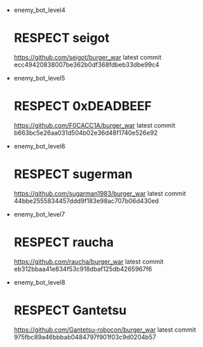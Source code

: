 - enemy_bot_level4
  # RESPECT seigot
  https://github.com/seigot/burger_war
  latest commit ecc49420838007be362b0df368fdbeb33dbe99c4

- enemy_bot_level5
  # RESPECT 0xDEADBEEF
  https://github.com/F0CACC1A/burger_war
  latest commit b663bc5e26aa031d504b02e36d48f1740e526e92

- enemy_bot_level6
  # RESPECT sugerman
  https://github.com/sugarman1983/burger_war
  latest commit 44bbe2555834457ddd9f183e98ac707b06d430ed

- enemy_bot_level7
  # RESPECT raucha
  https://github.com/raucha/burger_war
  latest commit eb312bbaa41e834f53c918dbaf125db4265967f6

- enemy_bot_level8
  # RESPECT Gantetsu
  https://github.com/Gantetsu-robocon/burger_war
  latest commit 975fbc89a46bbbab0484797f901f03c9d0204b57
